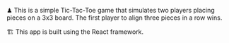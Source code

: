 ♟ This is a simple Tic-Tac-Toe game that simulates two players placing pieces on a 3x3 board. The first player to align three pieces in a row wins. 

🏗 This app is built using the React framework.
